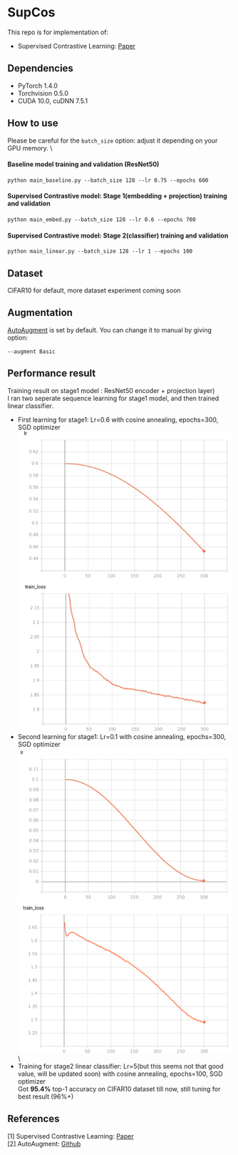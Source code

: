# SupCos

This repo is for implementation of:
- Supervised Contrastive Learning: [Paper](https://arxiv.org/abs/2004.11362)

## Dependencies
- PyTorch 1.4.0 
- Torchvision 0.5.0
- CUDA 10.0, cuDNN 7.5.1

## How to use
Please be careful for the `batch_size` option: adjust it depending on your GPU memory. \

#### Baseline model training and validation (ResNet50)
```
python main_baseline.py --batch_size 128 --lr 0.75 --epochs 600
```

#### Supervised Contrastive model: Stage 1(embedding + projection) training and validation
```
python main_embed.py --batch_size 128 --lr 0.6 --epochs 700
```

#### Supervised Contrastive model: Stage 2(classifier) training and validation
```
python main_linear.py --batch_size 128 --lr 1 --epochs 100
```

## Dataset
CIFAR10 for default, more dataset experiment coming soon

## Augmentation
[AutoAugment](https://arxiv.org/abs/1805.09501) is set by default. You can change it to manual by giving option:
```
--augment Basic
```

## Performance result
Training result on stage1 model : ResNet50 encoder + projection layer) \
I ran two seperate sequence learning for stage1 model, and then trained linear classifier.

- First learning for stage1: Lr=0.6 with cosine annealing, epochs=300, SGD optimizer \
![ex_screenshot](./screenshot/stage1_lr_first.png)
![ex_screenshot](./screenshot/stage1_train_loss_first.png)
- Second learning for stage1: Lr=0.1 with cosine annealing, epochs=300, SGD optimizer \
![ex_screenshot](./screenshot/stage1_lr_second.png)
![ex_screenshot](./screenshot/stage1_train_loss_second.png)
\
- Training for stage2 linear classifier: Lr=5(but this seems not that good value, will be updated soon) with cosine annealing, epochs=100, SGD optimizer \
Got **95.4%** top-1 accuracy on CIFAR10 dataset till now, still tuning for best result (96%+)


## References
[1] Supervised Contrastive Learning: [Paper](https://arxiv.org/abs/2004.11362) \
[2] AutoAugment: [Github](https://github.com/4uiiurz1/pytorch-auto-augment)
